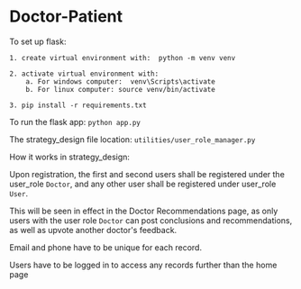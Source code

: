 # Doctor-Patient


To set up flask:

    1. create virtual environment with:  python -m venv venv

    2. activate virtual environment with: 
        a. For windows computer:  venv\Scripts\activate
        b. For linux computer: source venv/bin/activate

    3. pip install -r requirements.txt

To run the flask app:   `python app.py`

The strategy_design file location:   `utilities/user_role_manager.py`


How it works in strategy_design:

Upon registration, the first and second users shall be registered under the user_role `Doctor`, and any other user shall be registered under user_role `User`.

This will be seen in effect in the Doctor Recommendations page, as only users with the user role `Doctor` can post conclusions and recommendations, as well as upvote another doctor's feedback.

Email and phone have to be unique for each record.

Users have to be logged in to access any records further than the home page